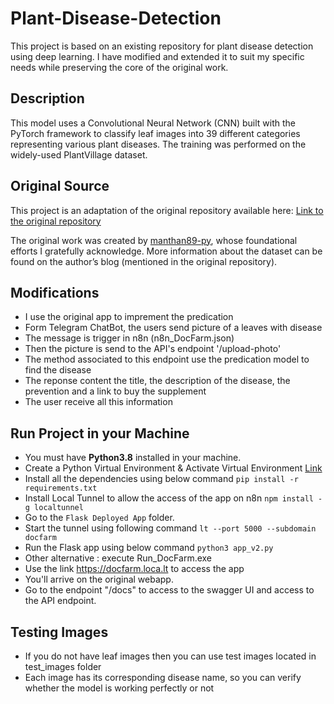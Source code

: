 # Plant-Disease-Detection
This project is based on an existing repository for plant disease detection using deep learning. I have modified and extended it to suit my specific needs while preserving the core of the original work.

## Description
This model uses a Convolutional Neural Network (CNN) built with the PyTorch framework to classify leaf images into 39 different categories representing various plant diseases. The training was performed on the widely-used PlantVillage dataset.

## Original Source
This project is an adaptation of the original repository available here: [Link to the original repository](https://github.com/manthan89-py/Plant-Disease-Detection)

The original work was created by [manthan89-py](https://github.com/manthan89-py), whose foundational efforts I gratefully acknowledge. More information about the dataset can be found on the author’s blog (mentioned in the original repository).

## Modifications
* I use the original app to imprement the predication
* Form Telegram ChatBot, the users send picture of a leaves with disease
* The message is trigger in n8n (n8n_DocFarm.json)
* Then the picture is send to the API's endpoint '/upload-photo'
* The method associated to this endpoint use the predication model to find the disease
* The reponse content the title, the description of the disease, the prevention and a link to buy the supplement
* The user receive all this information

## Run Project in your Machine
* You must have **Python3.8** installed in your machine.
* Create a Python Virtual Environment & Activate Virtual Environment [Link](https://docs.python.org/3/tutorial/venv.html)
* Install all the dependencies using below command
    `pip install -r requirements.txt`
* Install Local Tunnel to allow the access of the app on n8n 
    `npm install -g localtunnel`
* Go to the `Flask Deployed App` folder.
* Start the tunnel using following command `lt --port 5000 --subdomain docfarm`
* Run the Flask app using below command `python3 app_v2.py`
* Other alternative : execute Run_DocFarm.exe
* Use the link https://docfarm.loca.lt to access the app
* You'll arrive on the original webapp. 
* Go to the endpoint "/docs" to access to the swagger UI and access to the API endpoint.

## Testing Images

* If you do not have leaf images then you can use test images located in test_images folder
* Each image has its corresponding disease name, so you can verify whether the model is working perfectly or not
